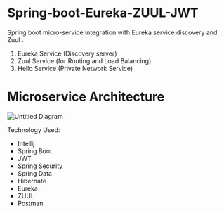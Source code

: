 # Spring-boot-Eureka-ZUUL-JWT
Spring boot micro-service integration with Eureka service discovery and Zuul .

1) Eureka Service (Discovery server)
2) Zuul Service (for Routing and Load Balancing)
3) Hello Service (Private Network Service)

# Microservice Architecture
![Untitled Diagram](https://user-images.githubusercontent.com/48378439/62411049-89305200-b5ee-11e9-8378-242d082fb2f4.png)

Technology Used: 
- Intellij
- Spring Boot
- JWT
- Spring Security
- Spring Data
- Hibernate
- Eureka 
- ZUUL
- Postman
